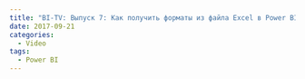 ```yaml
---
title: "BI-TV: Выпуск 7: Как получить форматы из файла Excel в Power BI или Power Query"
date: 2017-09-21
categories:
  - Video
tags:
  - Power BI
---
```

